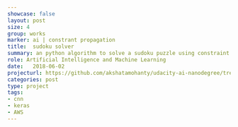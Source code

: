 ```yaml
---
showcase: false
layout: post
size: 4
group: works
marker: ai | constrant propagation
title:  sudoku solver
summary: an python algorithm to solve a sudoku puzzle using constraint propagation technique
role: Artificial Intelligence and Machine Learning
date:   2018-06-02
projecturl: https://github.com/akshatamohanty/udacity-ai-nanodegree/tree/master/project-01-sudoku
categories: post
type: project
tags:
- cnn
- keras
- AWS
---
```


